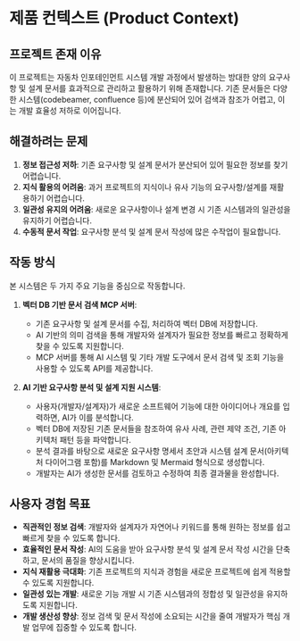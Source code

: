 # 제품 컨텍스트 (Product Context)

## 프로젝트 존재 이유
이 프로젝트는 자동차 인포테인먼트 시스템 개발 과정에서 발생하는 방대한 양의 요구사항 및 설계 문서를 효과적으로 관리하고 활용하기 위해 존재합니다. 기존 문서들은 다양한 시스템(codebeamer, confluence 등)에 분산되어 있어 검색과 참조가 어렵고, 이는 개발 효율성 저하로 이어집니다.

## 해결하려는 문제
1.  **정보 접근성 저하**: 기존 요구사항 및 설계 문서가 분산되어 있어 필요한 정보를 찾기 어렵습니다.
2.  **지식 활용의 어려움**: 과거 프로젝트의 지식이나 유사 기능의 요구사항/설계를 재활용하기 어렵습니다.
3.  **일관성 유지의 어려움**: 새로운 요구사항이나 설계 변경 시 기존 시스템과의 일관성을 유지하기 어렵습니다.
4.  **수동적 문서 작업**: 요구사항 분석 및 설계 문서 작성에 많은 수작업이 필요합니다.

## 작동 방식
본 시스템은 두 가지 주요 기능을 중심으로 작동합니다.

1.  **벡터 DB 기반 문서 검색 MCP 서버**:
    *   기존 요구사항 및 설계 문서를 수집, 처리하여 벡터 DB에 저장합니다.
    *   AI 기반의 의미 검색을 통해 개발자와 설계자가 필요한 정보를 빠르고 정확하게 찾을 수 있도록 지원합니다.
    *   MCP 서버를 통해 AI 시스템 및 기타 개발 도구에서 문서 검색 및 조회 기능을 사용할 수 있도록 API를 제공합니다.

2.  **AI 기반 요구사항 분석 및 설계 지원 시스템**:
    *   사용자(개발자/설계자)가 새로운 소프트웨어 기능에 대한 아이디어나 개요를 입력하면, AI가 이를 분석합니다.
    *   벡터 DB에 저장된 기존 문서들을 참조하여 유사 사례, 관련 제약 조건, 기존 아키텍처 패턴 등을 파악합니다.
    *   분석 결과를 바탕으로 새로운 요구사항 명세서 초안과 시스템 설계 문서(아키텍처 다이어그램 포함)를 Markdown 및 Mermaid 형식으로 생성합니다.
    *   개발자는 AI가 생성한 문서를 검토하고 수정하여 최종 결과물을 완성합니다.

## 사용자 경험 목표
-   **직관적인 정보 검색**: 개발자와 설계자가 자연어나 키워드를 통해 원하는 정보를 쉽고 빠르게 찾을 수 있도록 합니다.
-   **효율적인 문서 작성**: AI의 도움을 받아 요구사항 분석 및 설계 문서 작성 시간을 단축하고, 문서의 품질을 향상시킵니다.
-   **지식 재활용 극대화**: 기존 프로젝트의 지식과 경험을 새로운 프로젝트에 쉽게 적용할 수 있도록 지원합니다.
-   **일관성 있는 개발**: 새로운 기능 개발 시 기존 시스템과의 정합성 및 일관성을 유지하도록 지원합니다.
-   **개발 생산성 향상**: 정보 검색 및 문서 작성에 소요되는 시간을 줄여 개발자가 핵심 개발 업무에 집중할 수 있도록 합니다.
